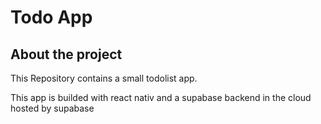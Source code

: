 # Todo App

## About the project

This Repository contains a small todolist app.

This app is builded with react nativ and a supabase backend in the cloud hosted by supabase
